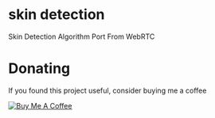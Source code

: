 # skin detection
Skin Detection Algorithm Port From WebRTC

# Donating

If you found this project useful, consider buying me a coffee

<a href="https://www.buymeacoffee.com/gaozhihan" target="_blank"><img src="https://img2018.cnblogs.com/blog/824862/201809/824862-20180930223603138-1708589189.png" alt="Buy Me A Coffee" style="height: auto !important;width: auto !important;" ></a>
